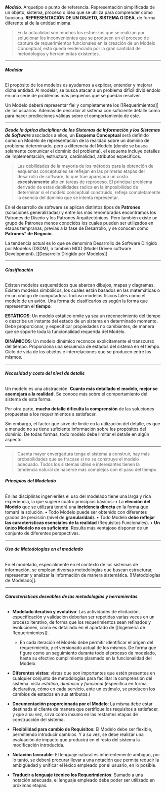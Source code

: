  ***Modelo***. Arquetipo o punto de referencia. Representación simplificada de un objeto, sistema, proceso o idea que se utiliza para comprender cómo funciona.
**REPRESENTACIÓN DE UN OBJETO, SISTEMA O IDEA**, de forma diferente al de la entidad misma. 

> En la actualidad son muchos los esfuerzos que se realizan por solucionar los inconvenientes que se producen en el proceso de captura de requerimientos funcionales en la creación de un Modelo Conceptual, esto queda evidenciado por la gran cantidad de metodologías y herramientas existentes.
*****
###### **Modelar**
El propósito de los modelos es ayudarnos a explicar, entender y mejorar dicha entidad. Al modelar, se busca atacar a un problema difícil dividiéndolo en una serie de problemas más pequeños que se puedan resolver.

Un Modelo deberá representar fiel y completamente los [[Requerimientos]] de los usuarios. Además de describir al sistema con suficiente detalle como para hacer predicciones válidas sobre el comportamiento de este.
****
***Desde la óptica disciplinar de los Sistemas de Información y los Sistemas de Software*** asociados a ellos, un **Esquema Conceptual** será definido como un Modelo de representación de la realidad sobre un dominio de problema determinado, pero a diferencia del Modelo (donde se busca solamente comunicar el dominio del problema), el esquema incluye detalles de implementación, estructura, cardinalidad, atributos específicos.

> Las debilidades de la mayoría de los métodos para la obtención de esquemas conceptuales se reflejan en las primeras etapas del desarrollo de software, lo que trae aparejado un costo **excesivamente** alto en tareas de reproceso. El principal problema derivado de estas debilidades radica en la imposibilidad de determinar si el modelo conceptual construido, refleja completamente la esencia del dominio que se intenta representar.

En el desarrollo de software se aplican distintos tipos de **Patrones** (soluciones generalizadas) y entre los más renombrados encontramos los Patrones de Diseño y los Patrones Arquitectónicos. 
Pero también existe un grupo de Patrones menos conocidos los cuales pueden ser utilizados en etapas tempranas, previas a la fase de Desarrollo, y se conocen como **Patrones*** **de** **Negocio**.

La tendencia actual es lo que se denomina Desarrollo de Software Dirigido por Modelos (DSDM), o también MDD (Model Driven software Development). [[Desarrollo Dirigido por Modelos]]
****
###### **Clasificación**
Existen modelos esquemáticos que abarcan dibujos, mapas y diagramas. Existen modelos simbólicos, los cuales están basados en las matemáticas o en un código de computadora. Incluso modelos físicos tales como el modelo de un avión.
Una forma de clasificarlos es según la forma que representan el **tiempo**:

**ESTÁTICOS**: Un modelo estático omite ya sea un reconocimiento del tiempo o describe un instante del estado de un sistema en determinado momento. Debe proporcionar, y especificar propiedades no cambiantes, de manera que se soporte toda la funcionalidad requerida del Modelo.

**DINÁMICOS**: Un modelo dinámico reconoce explícitamente el transcurso del tiempo. Proporciona una secuencia de estados del sistema en el tiempo. Ciclo de vida de los objetos e interrelaciones que se producen entre los mismos.
****
###### **Necesidad y costo del nivel de detalle**
Un modelo es una abstracción. **Cuanto más detallado el modelo, mejor se asemejará a la realidad.** Se conoce más sobre el comportamiento del sistema de esta forma.

Por otra parte, **mucho detalle dificulta la comprensión** de las soluciones propuestas a los requerimientos a satisfacer.

Sin embargo, el factor que sirve de límite en la utilización del detalle, es que a menudo no se tiene suficiente información sobre los propósitos del dominio. De todas formas, todo modelo debe limitar el detalle en algún aspecto.
****
> Cuanta mayor envergadura tenga el sistema a construir, hay más probabilidades que se fracase si no se construye el modelo adecuado. Todos los sistemas útiles e interesantes tienen la tendencia natural de hacerse más complejos con el paso del tiempo.
###### **Principios del Modelado**
En las disciplinas ingenieriles el uso del modelado tiene una larga y rica experiencia, la que sugiere cuatro principios básicos:
	• La **elección del Modelo** que se utilizará tendrá una **incidencia directa** en la forma que tomará la solución.
	• Todo Modelo puede ser obtenido con diferentes grados de precisión (nivel de **granularidad**). 
	• Todo Modelo **debe reflejar las características esenciales de la realidad** (Requisitos Funcionales).
	• **Un único Modelo no es suficiente**. Resulta más ventajoso disponer de un conjunto de diferentes perspectivas.
****
###### **Uso de Metodologías en el modelado**
En el modelado, especialmente en el contexto de los sistemas de información, se emplean diversas metodologías que buscan estructurar, representar y analizar la información de manera sistemática. [[Metodologías de Modelado]].
****
###### **Características deseables de las metodologías y herramientas**

- **Modelado iterativo y evolutivo**: Las actividades de elicitación, especificación y validación deberían ser repetidas varias veces en un proceso iterativo, de forma que los requerimientos sean refinados y evolucionen, como es detallado en el apartado de [[Ingeniería de Requerimientos]]. 
	- En cada iteración el Modelo debe permitir identificar el origen del requerimiento, y el versionado actual de los mismos. De forma que figure como un seguimiento durante todo el proceso de modelado, hasta su efectivo cumplimiento plasmado en la funcionalidad del Modelo.

- **Diferentes vistas**: vistas que son importantes que estén presentes en cualquier conjunto de metodologías para facilitar la comprensión del sistema: vista *estática, dinámica y funcional* (especifica en forma declarativa, cómo en cada servicio, ante un estímulo, se producen los cambios de estados en sus atributos.)

- **Documentación proporcionada por el Modelo**: La misma debe estar destinada al cliente de manera que certifique los requisitos a satisfacer, y que a su vez, sirva como insumo en las restantes etapas de construcción del sistema.

- **Flexibilidad para cambio de Requisitos**: El Modelo debe ser flexible, permitiendo introducir cambios. Y a su vez, se debe realizar una evaluación de impacto que producirá en el resto del sistema la modificación introducida.

- **Notación favorable**: El lenguaje natural es inherentemente ambiguo, por lo tanto, se deberá procurar llevar a una notación que permita reducir la ambigüedad y unificar el léxico empleado por el usuario, en lo posible.

- **Traducir a lenguaje técnico los Requerimientos**: Sumado a una notación adecuada, el lenguaje empleado debe poder ser utilizado en próximas etapas.


